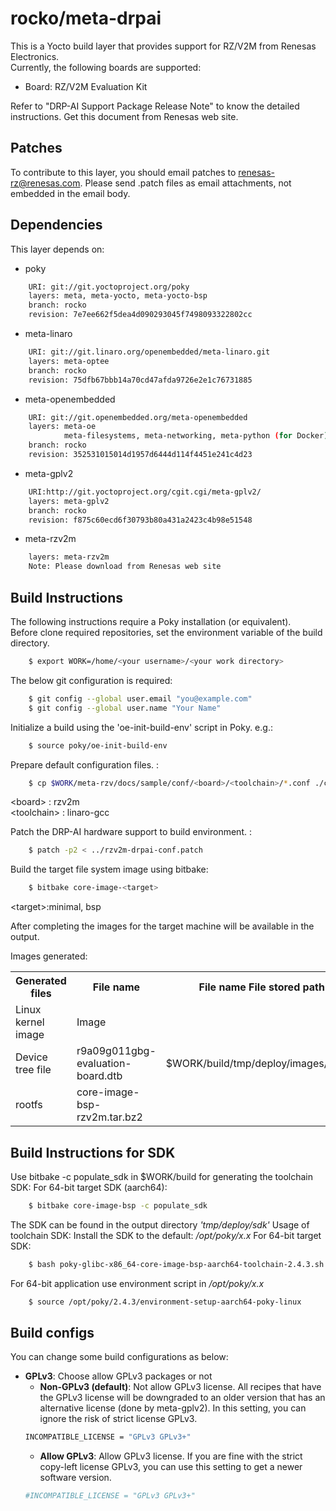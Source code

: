 # **rocko/meta-drpai**

This is a Yocto build layer that provides support for RZ/V2M from Renesas Electronics.  
Currently, the following boards are supported:  
- Board: RZ/V2M Evaluation Kit  

Refer to "DRP-AI Support Package Release Note" to know the detailed instructions. Get this document from Renesas web site.  

## Patches
To contribute to this layer, you should email patches to renesas-rz@renesas.com. Please send .patch files as email attachments, not embedded in the email body.

## Dependencies
This layer depends on:

- poky  
```bash
    URI: git://git.yoctoproject.org/poky
    layers: meta, meta-yocto, meta-yocto-bsp
    branch: rocko
    revision: 7e7ee662f5dea4d090293045f7498093322802cc
```
- meta-linaro  
```bash
    URI: git://git.linaro.org/openembedded/meta-linaro.git
    layers: meta-optee
    branch: rocko
    revision: 75dfb67bbb14a70cd47afda9726e2e1c76731885
```
- meta-openembedded  
```bash
    URI: git://git.openembedded.org/meta-openembedded
    layers: meta-oe
            meta-filesystems, meta-networking, meta-python (for Docker)
    branch: rocko
    revision: 352531015014d1957d6444d114f4451e241c4d23
```

- meta-gplv2
```bash
    URI:http://git.yoctoproject.org/cgit.cgi/meta-gplv2/
    layers: meta-gplv2
    branch: rocko
    revision: f875c60ecd6f30793b80a431a2423c4b98e51548
```

- meta-rzv2m
```bash
    layers: meta-rzv2m
    Note: Please download from Renesas web site
```

## Build Instructions
The following instructions require a Poky installation (or equivalent).  
Before clone required repositories, set the environment variable of the build directory.  
```bash
    $ export WORK=/home/<your username>/<your work directory>
```

The below git configuration is required:  
```bash
    $ git config --global user.email "you@example.com"
    $ git config --global user.name "Your Name"
```

Initialize a build using the 'oe-init-build-env' script in Poky. e.g.:  
```bash
    $ source poky/oe-init-build-env
```

Prepare default configuration files. :  
```bash
    $ cp $WORK/meta-rzv/docs/sample/conf/<board>/<toolchain>/*.conf ./conf/
```
\<board\> : rzv2m  
\<toolchain\> : linaro-gcc <br>

Patch the DRP-AI hardware support to build environment. :
```bash
    $ patch -p2 < ../rzv2m-drpai-conf.patch
```

Build the target file system image using bitbake:
```bash
    $ bitbake core-image-<target>
```
\<target\>:minimal, bsp

After completing the images for the target machine will be available in the output.  

Images generated:
<table>
    <tr>
        <th>Generated files</th>
        <th>File name</th>
        <th>File name File stored path</th>
    </tr>
    <tr>
        <td>Linux kernel image</td>
        <td>Image</td>
        <td rowspan="3">$WORK/build/tmp/deploy/images/rzv2m</td>
    </tr>
    <tr>
        <td>Device tree file</td>
        <td>r9a09g011gbg-evaluation-board.dtb</td>
    </tr>
    <tr>
        <td>rootfs</td>
        <td>core-image-bsp-rzv2m.tar.bz2</td>
    </tr>
</table>

## Build Instructions for SDK

Use bitbake -c populate_sdk in $WORK/build for generating the toolchain SDK:
For 64-bit target SDK (aarch64):
```bash
    $ bitbake core-image-bsp -c populate_sdk
```
The SDK can be found in the output directory _'tmp/deploy/sdk'_
Usage of toolchain SDK: Install the SDK to the default: _/opt/poky/x.x_
For 64-bit target SDK:
```bash
    $ bash poky-glibc-x86_64-core-image-bsp-aarch64-toolchain-2.4.3.sh
```
For 64-bit application use environment script in _/opt/poky/x.x_
```bash
    $ source /opt/poky/2.4.3/environment-setup-aarch64-poky-linux
```

## Build configs
You can change some build configurations as below:  
- **GPLv3**: Choose allow GPLv3 packages or not
    - **Non-GPLv3 (default)**: Not allow GPLv3 license. All recipes that have the GPLv3 license will be downgraded to an older version that has an alternative license (done by meta-gplv2). In this setting, you can ignore the risk of strict license GPLv3.  
    ```bash
    INCOMPATIBLE_LICENSE = "GPLv3 GPLv3+"
    ```
    - **Allow GPLv3**: Allow GPLv3 license. If you are fine with the strict copy-left license GPLv3, you can use this setting to get a newer software version.   
    ```bash
    #INCOMPATIBLE_LICENSE = "GPLv3 GPLv3+"
    ```
